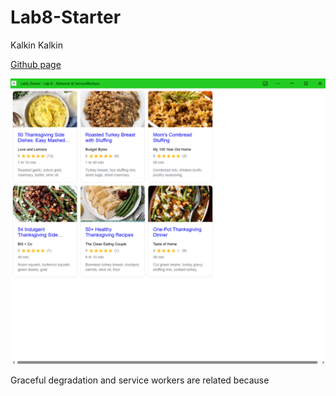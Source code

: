 # Lab8-Starter

Kalkin Kalkin

[Github page](https://kalkin413.github.io/Lab8_Starter/)

![pwa](pwa.png)

Graceful degradation and service workers are related because 
